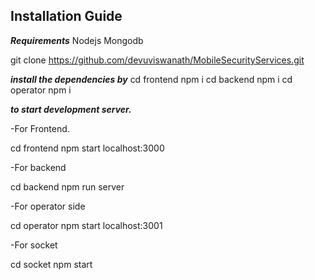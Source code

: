 ## Installation Guide

**_Requirements_**
Nodejs
Mongodb

git clone https://github.com/devuviswanath/MobileSecurityServices.git

**_install the dependencies by_**
cd frontend
npm i
cd backend
npm i
cd operator
npm i

**_to start development server._**

-For Frontend.

cd frontend
npm start
localhost:3000

-For backend

cd backend
npm run server

-For operator side

cd operator
npm start
localhost:3001

-For socket

cd socket
npm start
